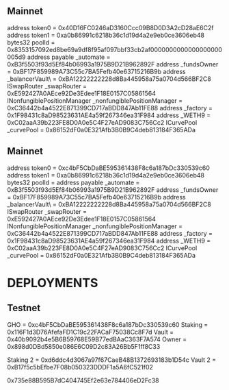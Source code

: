 ## Mainnet

address token0 = 0x40D16FC0246aD3160Ccc09B8D0D3A2cD28aE6C2f
address token1 = 0xa0b86991c6218b36c1d19d4a2e9eb0ce3606eb48
bytes32 poolId = 0x8353157092ed8be69a9df8f95af097bbf33cb2af0000000000000000000005d9
address payable \_automate = 0xB3f5503f93d5Ef84b06993a1975B9D21B962892F
address \_fundsOwner = 0xBF17F859989A73C55c7BA5Fefb40e63715216B9b
address \_balancerVault\ = 0xBA12222222228d8Ba445958a75a0704d566BF2C8
ISwapRouter \_swapRouter = 0xE592427A0AEce92De3Edee1F18E0157C05861564
INonfungiblePositionManager \_nonfungiblePositionManager = 0xC36442b4a4522E871399CD717aBDD847Ab11FE88
address \_factory = 0x1F98431c8aD98523631AE4a59f267346ea31F984
address \_WETH9 = 0xC02aaA39b223FE8D0A0e5C4F27eAD9083C756Cc2
ICurvePool \_curvePool = 0x86152dF0a0E321Afb3B0B9C4deb813184F365ADa

## Mainnet

address token0 = 0xc4bF5CbDaBE595361438F8c6a187bDc330539c60
address token1 = 0xa0b86991c6218b36c1d19d4a2e9eb0ce3606eb48
bytes32 poolId =
address payable \_automate = 0xB3f5503f93d5Ef84b06993a1975B9D21B962892F
address \_fundsOwner = 0xBF17F859989A73C55c7BA5Fefb40e63715216B9b
address \_balancerVault\ = 0xBA12222222228d8Ba445958a75a0704d566BF2C8
ISwapRouter \_swapRouter = 0xE592427A0AEce92De3Edee1F18E0157C05861564
INonfungiblePositionManager \_nonfungiblePositionManager = 0xC36442b4a4522E871399CD717aBDD847Ab11FE88
address \_factory = 0x1F98431c8aD98523631AE4a59f267346ea31F984
address \_WETH9 = 0xC02aaA39b223FE8D0A0e5C4F27eAD9083C756Cc2
ICurvePool \_curvePool = 0x86152dF0a0E321Afb3B0B9C4deb813184F365ADa

# DEPLOYMENTS

## Testnet

GHO = 0xc4bF5CbDaBE595361438F8c6a187bDc330539c60
Staking = 0x116F1d3D76AfefaFD1C19c22FACaF75038Cc8F7d
Vault = 0x40b9092b4e5B6B59768E59B77edBAaC363F7A574
Owner = 0x898d0DBd5850e086E6C09D2c83A26Bb5F1ff8C33

Staking 2 = 0xd6ddc4d3067a97f67CaeB48B1372693183b1D54c
Vault 2 = 0xB17f5c5bEfbe7F08b050323DDDF1a5A6fC521f02

0x735e88B595B7dC404745Ef2e63e784406eD2Fc38
